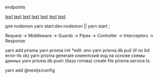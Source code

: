 endpoints

[text](http://localhost:3000/api/flowers)
[text](http://localhost:3000/api/flowers/first)
[text](http://localhost:3000/api/flowers/item?itemNumber=2)
[text](http://localhost:3000/api/flowers/auth)
[text](http://localhost:3000/api/flowers/auth-item?item=2)
[text](http://localhost:3000/api/flowers?pageNumber=1)
[text](http://localhost:3000/api/flowers/auth-item?item=2)

для nodemon yarn start:dev:nodemon || yarn start ;

Request -> Middleware -> Guards -> Pipes -> Controller -> Interceptors -> Response

yarn add prisma
yarn prisma init
*edit .env
yarn prisma db pull (if no bd error-its ok)
yarn prisma generate клиентский код на основе схемы данных
yarn prisma db push (база готова)
create file prisma.service.ts

yarn add @nestjs/config